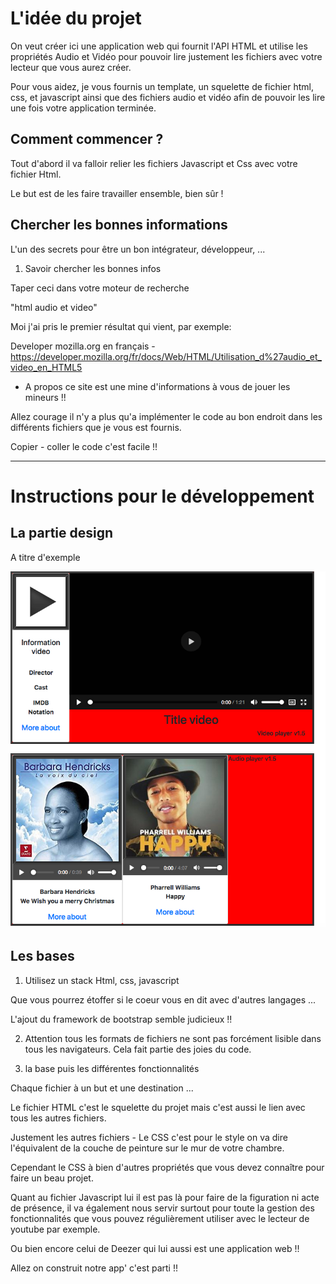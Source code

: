 # L'idée du projet

On veut créer ici une application web qui fournit l'API HTML et utilise les propriétés Audio et Vidéo pour pouvoir lire justement les fichiers avec votre lecteur que vous aurez créer.

Pour vous aidez, je vous fournis un template, un squelette de fichier html, css, et javascript ainsi que des fichiers audio et vidéo afin de pouvoir les lire une fois votre application terminée.

## Comment commencer ?

Tout d'abord il va falloir relier les fichiers Javascript et Css avec votre fichier Html.

Le but est de les faire travailler ensemble, bien sûr !

## Chercher les bonnes informations

L'un des secrets pour être un bon intégrateur, développeur, ...

1. Savoir chercher les bonnes infos 

Taper ceci dans votre moteur de recherche

"html audio et video"

Moi j'ai pris le premier résultat qui vient, par exemple: 

Developer mozilla.org en français - https://developer.mozilla.org/fr/docs/Web/HTML/Utilisation_d%27audio_et_video_en_HTML5

* A propos ce site est une mine d'informations à vous de jouer les mineurs !!

Allez courage il n'y a plus qu'a implémenter le code au bon endroit dans les différents fichiers que je vous est fournis.

Copier - coller le code c'est facile !!

----------------------------

# Instructions pour le développement

## La partie design

A titre d'exemple

![Présentation projet multimédia](https://github.com/PascalR2014/Multimedia/blob/Multimedia-v1/Multimedia-v1/projet-multimedia2.png "Visuel du projet multimédia")

## Les bases

1. Utilisez un stack Html, css, javascript

Que vous pourrez étoffer si le coeur vous en dit avec d'autres langages ...

L'ajout du framework de bootstrap semble judicieux !!

2. Attention tous les formats de fichiers ne sont pas forcément lisible dans tous les navigateurs. Cela fait partie des joies du code.

3. la base puis les différentes fonctionnalités

Chaque fichier à un but et une destination ...

Le fichier HTML c'est le squelette du projet mais c'est aussi le lien avec tous les autres fichiers.

Justement les autres fichiers - Le CSS c'est pour le style on va dire l'équivalent de la couche de peinture sur le mur de votre chambre.

Cependant le CSS à bien d'autres propriétés que vous devez connaître pour faire un beau projet.

Quant au fichier Javascript lui il est pas là pour faire de la figuration ni acte de présence, il va également nous servir surtout pour toute la gestion des fonctionnalités que vous pouvez régulièrement utiliser avec le lecteur de youtube par exemple.

Ou bien encore celui de Deezer qui lui aussi est une application web !!

Allez on construit notre app' c'est parti !!











